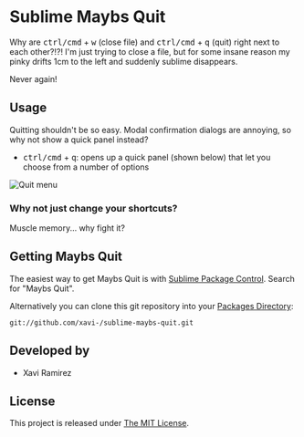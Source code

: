 # Sublime Maybs Quit

Why are <kbd>ctrl/cmd</kbd> + <kbd>w</kbd> (close file) and <kbd>ctrl/cmd</kbd> + <kbd>q</kbd> (quit) right next to each other?!?! I'm just trying to close a file, but for some insane reason my pinky drifts 1cm to the left and suddenly sublime disappears.

Never again!

## Usage

Quitting shouldn't be so easy. Modal confirmation dialogs are annoying, so why not show a quick panel instead?

- <kbd>ctrl/cmd</kbd> + <kbd>q</kbd>: opens up a quick panel (shown below) that let you choose from a number of options

![Quit menu](http://xavi.co/static/maybs-quit-menu.png)

### Why not just change your shortcuts?

Muscle memory... why fight it?

## Getting Maybs Quit

The easiest way to get Maybs Quit is with [Sublime Package Control](http://wbond.net/sublime_packages/package_control/installation). Search for "Maybs Quit".

Alternatively you can clone this git repository into your [Packages Directory](http://sublimetext.info/docs/en/basic_concepts.html):

	git://github.com/xavi-/sublime-maybs-quit.git

## Developed by

* Xavi Ramirez

## License

This project is released under [The MIT License](http://www.opensource.org/licenses/mit-license.php).
